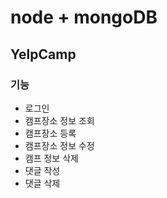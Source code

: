 # node + mongoDB

## YelpCamp

### 기능

- 로그인
- 캠프장소 정보 조회
- 캠프장소 등록
- 캠프장소 정보 수정
- 캠프 정보 삭제
- 댓글 작성
- 댓글 삭제